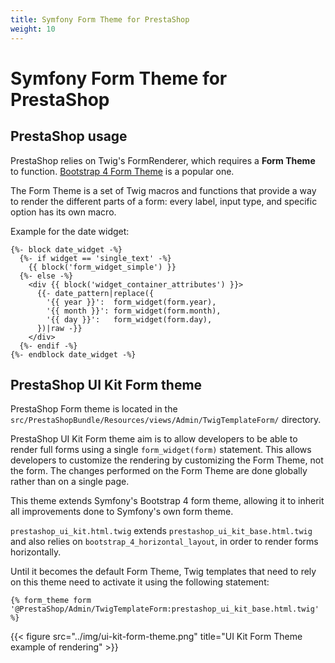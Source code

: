 ```yaml
---
title: Symfony Form Theme for PrestaShop
weight: 10
---
```


# Symfony Form Theme for PrestaShop

## PrestaShop usage

PrestaShop relies on Twig's FormRenderer, which requires a **Form Theme** to function. [Bootstrap 4 Form Theme][sf-bootstrap4-form-theme] is a popular one.

The Form Theme is a set of Twig macros and functions that provide a way to render the different parts of a form: every label, input type, and specific option has its own macro.

Example for the date widget:

```twig
{%- block date_widget -%}
  {%- if widget == 'single_text' -%}
    {{ block('form_widget_simple') }}
  {%- else -%}
    <div {{ block('widget_container_attributes') }}>
      {{- date_pattern|replace({
        '{{ year }}':  form_widget(form.year),
        '{{ month }}': form_widget(form.month),
        '{{ day }}':   form_widget(form.day),
      })|raw -}}
    </div>
  {%- endif -%}
{%- endblock date_widget -%}
```

## PrestaShop UI Kit Form theme

PrestaShop Form theme is located in the `src/PrestaShopBundle/Resources/views/Admin/TwigTemplateForm/` directory.

PrestaShop UI Kit Form theme aim is to allow developers to be able to render full forms using a single `form_widget(form)` statement. This allows developers to customize the rendering by customizing the Form Theme, not the form. The changes performed on the Form Theme are done globally rather than on a single page.

This theme extends Symfony's Bootstrap 4 form theme, allowing it to inherit all improvements done to Symfony's own form theme.

`prestashop_ui_kit.html.twig` extends `prestashop_ui_kit_base.html.twig` and also relies on `bootstrap_4_horizontal_layout`, in order to render forms horizontally.

Until it becomes the default Form Theme, Twig templates that need to rely on this theme need to activate it using the following statement:

```
{% form_theme form '@PrestaShop/Admin/TwigTemplateForm:prestashop_ui_kit_base.html.twig' %}
```

{{< figure src="../img/ui-kit-form-theme.png" title="UI Kit Form Theme example of rendering" >}}

[sf-bootstrap4-form-theme]: https://symfony.com/doc/4.4/form/bootstrap4.html
